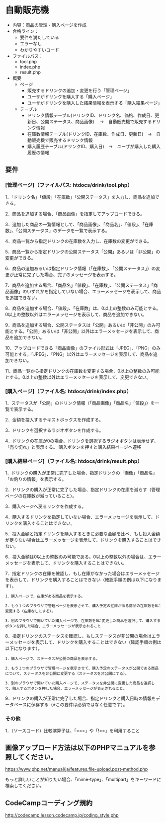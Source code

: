 # 自動販売機
 
- 内容：商品の管理・購入ページを作成
- 合格ライン：
    - 要件を満たしている
    - エラーなし
    - わかりやすいコード
- ファイルパス：
    - tool.php
    - index.php
    - result.php
- 概要
    - ページ
        - 販売するドリンクの追加・変更を行う「管理ページ」
        - ユーザがドリンクを購入する「購入ページ」
        - ユーザがドリンクを購入した結果情報を表示する「購入結果ページ」
    - テーブル
        - ドリンク情報テーブル(ドリンクID、ドリンク名、価格、作成日、更新日、公開ステータス、商品画像)
        　→　自動販売機で販売するドリンク情報
        - 在庫数情報テーブル(ドリンクID、在庫数、作成日、更新日)　→　自動販売機で販売するドリンク情報
        - 購入履歴テーブル(ドリンクID、購入日)　→　ユーザが購入した購入履歴の情報

## 要件
### [管理ページ]（ファイルパス: htdocs/drink/tool.php）

1．「ドリンク名」「値段」「在庫数」「公開ステータス」を入力し、商品を追加できる。

2．商品を追加する場合、「商品画像」を指定してアップロードできる。

3．追加した商品の一覧情報として、「商品画像」、「商品名」、「値段」、「在庫数」、「公開ステータス」のデータを一覧で表示する。

4．商品一覧から指定ドリンクの在庫数を入力し、在庫数の変更ができる。

5．商品一覧から指定ドリンクの公開ステータス「公開」あるいは「非公開」の変更ができる。

6．商品の追加あるいは指定ドリンク情報（「在庫数」、「公開ステータス」）の変更が正常に完了した場合、完了のメッセージを表示する。

7．商品を追加する場合、「商品名」「値段」、「在庫数」、「公開ステータス」「商品画像」のいずれかを指定していない場合、エラーメッセージを表示して、商品を追加できない。

8．商品を追加する場合、「値段」、「在庫数」は、0以上の整数のみ可能とする。0以上の整数以外はエラーメッセージを表示して、商品を追加できない。

9．商品を追加する場合、公開ステータスは「公開」あるいは「非公開」のみ可能とする。「公開」あるいは「非公開」以外はエラーメッセージを表示して、商品を追加できない。

10．アップロードできる「商品画像」のファイル形式は「JPEG」、「PNG」のみ可能とする。「JPEG」、「PNG」以外はエラーメッセージを表示して、商品を追加できない。

11．商品一覧から指定ドリンクの在庫数を変更する場合、0以上の整数のみ可能とする。0以上の整数以外はエラーメッセージを表示して、変更できない。 

### [購入ページ]（ファイル名: htdocs/drink/index.php）

1．ステータスが「公開」のドリンク情報（「商品画像」「商品名」「値段」）を一覧で表示する。

2．金額を投入するテキストボックスを作成する。

3．ドリンクを選択するラジオボタンを作成する。

4．ドリンクの在庫が0の場合、ドリンクを選択するラジオボタンは表示せず、「売り切れ」と表示する。
購入ボタンを押すと購入結果ページへ遷移

### [購入結果ページ]（ファイル名: htdocs/drink/result.php）

1．ドリンクの購入が正常に完了した場合、指定ドリンクの「画像」「商品名」「お釣りの情報」を表示する。

2．ドリンクの購入が正常に完了した場合、指定ドリンクの在庫を減らす（管理ページの在庫数が減っていること）。

3．購入ページへ戻るリンクを作成する。

4．購入するドリンクを指定していない場合、エラーメッセージを表示して、ドリンクを購入することはできない。

5．投入金額と指定ドリンクを購入するときに必要な金額を比べ、もし投入金額が足りない場合はエラーメッセージを表示して、ドリンクを購入することはできない。

6．投入金額は0以上の整数のみ可能である。0以上の整数以外の場合は、エラーメッセージを表示して、ドリンクを購入することはできない。

7．指定ドリンクの在庫を確認し、もし在庫がなかった場合はエラーメッセージを表示して、ドリンクを購入することはできない（確認手順の例は以下になります）。

    1．購入ページで、在庫がある商品を表示する。
    
    2．もう１つのブラウザで管理ページを表示させて、購入予定の在庫がある商品の在庫数を0に変更する（在庫なしにする）。
    
    3．別のブラウザで開いていた購入ページで、在庫数を0に変更した商品を選択して、購入するボタンを押した場合、エラーメッセージが表示されること

8．指定ドリンクのステータスを確認し、もしステータスが非公開の場合はエラーメッセージを表示して、ドリンクを購入することはできない（確認手順の例は以下になります）。

    1．購入ページで、ステータスが公開の商品を表示する。
    
    2．もう１つのブラウザで管理ページを表示させて、購入予定のステータスが公開である商品について、ステータスを非公開に変更する（ステータスを非公開にする）。
    
    3．別のブラウザで開いていた購入ページで、ステータスを非公開に変更した商品を選択して、購入するボタンを押した場合、エラーメッセージが表示されること。
9．ドリンクの購入が正常に完了した場合、指定ドリンクと購入日時の情報をデータベースに保存する（※この要件は必須ではなく任意です）。

### その他
1．（ソースコード）比較演算子は、「===」や「!==」を利用すること

## 画像アップロード方法は以下のPHPマニュアルを参照してください。
https://www.php.net/manual/ja/features.file-upload.post-method.php

もっと詳しいことが知りたい場合、「mime-type」、「multipart」をキーワードに検索してください。

## CodeCampコーディング規約
http://codecamp.lesson.codecamp.jp/coding_style.php